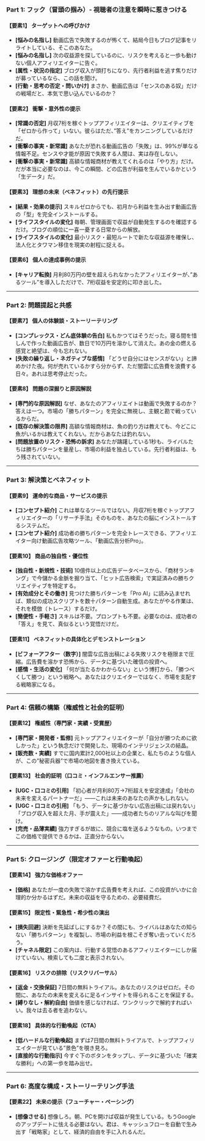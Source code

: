 ### **Part 1: フック（冒頭の掴み）- 視聴者の注意を瞬時に惹きつける**

#### **【要素1】 ターゲットへの呼びかけ**

*   **[悩みの名指し]** 動画広告で失敗するのが怖くて、結局今日もブログ記事をリライトしている、そこのあなた。
*   **[悩みの名指し]** 次の収益源を探しているのに、リスクを考えると一歩も動けない個人アフィリエイターに告ぐ。
*   **[属性・状況の指定]** ブログ収入が頭打ちになり、先行者利益を逃す焦りだけが募っているなら、この話を聞け。
*   **[行動・思考の否定・問いかけ]** まさか、動画広告は「センスのある奴」だけの戦場だと、本気で思い込んでいるのか？

#### **【要素2】 衝撃・意外性の提示**

*   **[常識の否定]** 月収7桁を稼ぐトップアフィリエイターは、クリエイティブを「ゼロから作って」いない。彼らはただ、”答え”をカンニングしているだけだ。
*   **[衝撃の事実・新常識]** あなたが恐れる動画広告の「失敗」は、99%が単なる情報不足。センスや才能が原因で失敗する人間は、実は存在しない。
*   **[衝撃の事実・新常識]** 高額な情報商材が教えてくれるのは「やり方」だけ。だが本当に必要なのは、今この瞬間、どの広告が利益を生んでいるかという「生データ」だ。

#### **【要素3】 理想の未来（ベネフィット）の先行提示**

*   **[結果・効果の提示]** スキルゼロからでも、初月から利益を生み出す動画広告の「型」を完全インストールする。
*   **[ライフスタイルの変化]** 毎朝、管理画面で収益が自動発生するのを確認するだけ。ブログの順位に一喜一憂する日常からの解放。
*   **[ライフスタイルの変化]** 最小リスク・最短ルートで新たな収益源を確保し、法人化とタワマン移住を現実の射程に捉える。

#### **【要素6】 個人の達成事例の提示**

*   **[キャリア転換]** 月利80万円の壁を超えられなかったアフィリエイターが、”あるツール”を導入しただけで、7桁収益を安定的に叩き出した。

---

### **Part 2: 問題提起と共感**

#### **【要素7】 個人の体験談・ストーリーテリング**

*   **[コンプレックス・どん底体験の告白]** 私もかつてはそうだった。寝る間を惜しんで作った動画広告が、数日で10万円を溶かして消えた。あの金の燃える感覚と絶望は、今も忘れない。
*   **[失敗の繰り返し・ネガティブな感情]** 「どうせ自分にはセンスがない」と諦めかけた夜。何が売れているかすら分からず、ただ闇雲に広告費を浪費する日々。あれは思考停止だった。

#### **【要素8】 問題の深掘りと原因解説**

*   **[専門的な原因解説]** なぜ、あなたのアフィリエイトは動画で失敗するのか？答えは一つ。市場の「勝ちパターン」を完全に無視し、主観と勘で戦っているからだ。
*   **[既存の解決策の限界]** 高額な情報商材は、魚の釣り方は教えても、今どこに魚がいるかは教えてくれない。だからあなたは釣れない。
*   **[問題放置のリスク・恐怖の訴求]** あなたが躊躇している1秒も、ライバルたちは勝ちパターンを量産し、市場の利益を独占している。先行者利益は、もう残されていない。

---

### **Part 3: 解決策とベネフィット**

#### **【要素9】 運命的な商品・サービスの提示**

*   **[コンセプト紹介]** これは単なるツールではない。月収7桁を稼ぐトップアフィリエイターの「リサーチ手法」そのものを、あなたの脳にインストールするシステムだ。
*   **[コンセプト紹介]** 成功者の勝ちパターンを完全トレースできる、アフィリエイター向け動画広告攻略ツール、「動画広告分析Pro」。

#### **【要素10】 商品の独自性・優位性**

*   **[独自性・新規性・技術]** 10億件以上の広告データベースから、「商材ランキング」で今儲かる金脈を掘り当て、「ヒット広告検索」で実証済みの勝ちクリエイティブを特定する。
*   **[有効成分とその働き]** 見つけた勝ちパターンを「Pro AI」に読み込ませれば、類似の成功スクリプトを数十パターン自動生成。あなたがやる作業は、それを模倣（トレース）するだけ。
*   **[簡便性・手軽さ]** スキルは不要。プロンプトも不要。必要なのは、成功者の「答え」を見て、真似るという覚悟だけだ。

#### **【要素11】 ベネフィットの具体化とデモンストレーション**

*   **[ビフォーアフター（数字）]** 闇雲な広告出稿による失敗リスクを極限まで圧縮。広告費を溶かす恐怖から、データに基づいた確信の投資へ。
*   **[感情・生活の変化]** 「何が当たるかわからない」という博打から、「勝つべくして勝つ」という戦略へ。あなたはクリエイターではなく、市場を支配する戦略家になる。

---

### **Part 4: 信頼の構築（権威性と社会的証明）**

#### **【要素12】 権威性（専門家・実績・受賞歴）**

*   **[専門家・開発者・監修]** 元トップアフィリエイターが「自分が勝つために欲しかった」という執念だけで開発した、現場のインテリジェンスの結晶。
*   **[販売数・実績]** すでに国内累計2,000社以上の企業と、私たちのような個人が、この”秘密兵器”で市場の地図を書き換えている。

#### **【要素13】 社会的証明（口コミ・インフルエンサー推薦）**

*   **[UGC・口コミの引用]** 「初心者が月利80万→7桁超えを安定達成」「会社の未来を変えるパートナーだ」——これは未来のあなたの声かもしれない。
*   **[UGC・口コミの引用]** 「もう、データに基づかない広告出稿には戻れない」「ブログ収入を超えた月、手が震えた」——成功者たちのリアルな叫びを聞け。
*   **[完売・品薄実績]** 強力すぎるが故に、競合に塩を送るようなもの。いつまでこの価格で提供できるかは、正直分からない。

---

### **Part 5: クロージング（限定オファーと行動喚起）**

#### **【要素14】 強力な価格オファー**

*   **[価格]** あなたが一度の失敗で溶かす広告費を考えれば、この投資がいかに合理的か分かるはずだ。未来の収益を守るための、必要経費だ。

#### **【要素15】 限定性・緊急性・希少性の演出**

*   **[損失回避]** 決断を先延ばしにするか？その間にも、ライバルはあなたの知らない「勝ちパターン」を複製し、市場の利益を根こそぎ奪い去っていくだろう。
*   **[チャネル限定]** この案内は、行動する覚悟のあるアフィリエイターにしか届けていない。検索しても二度と表示されない。

#### **【要素16】 リスクの排除（リスクリバーサル）**

*   **[返金・交換保証]** 7日間の無料トライアル。あなたのリスクはゼロだ。その間に、あなたの未来を変えるに足るインサイトを得られることを保証する。
*   **[縛りなし・解約自由]** 価値を感じなければ、ワンクリックで解約すればいい。我々は去る者を追わない。

#### **【要素18】 具体的な行動喚起（CTA）**

*   **[低ハードルな行動喚起]** まずは7日間の無料トライアルで、トップアフィリエイターが見ている”景色”を覗き見ろ。
*   **[直接的な行動指示]** 今すぐ下のボタンをタップし、データに基づいた「確実な勝利」への第一歩を踏み出せ。

---

### **Part 6: 高度な構成・ストーリーテリング手法**

#### **【要素22】 未来の提示（フューチャー・ペーシング）**

*   **[想像させる]** 想像しろ。朝、PCを開けば収益が発生している。もうGoogleのアップデートに怯える必要はない。君は、キャッシュフローを自動で生み出す「戦略家」として、経済的自由を手に入れるんだ。
